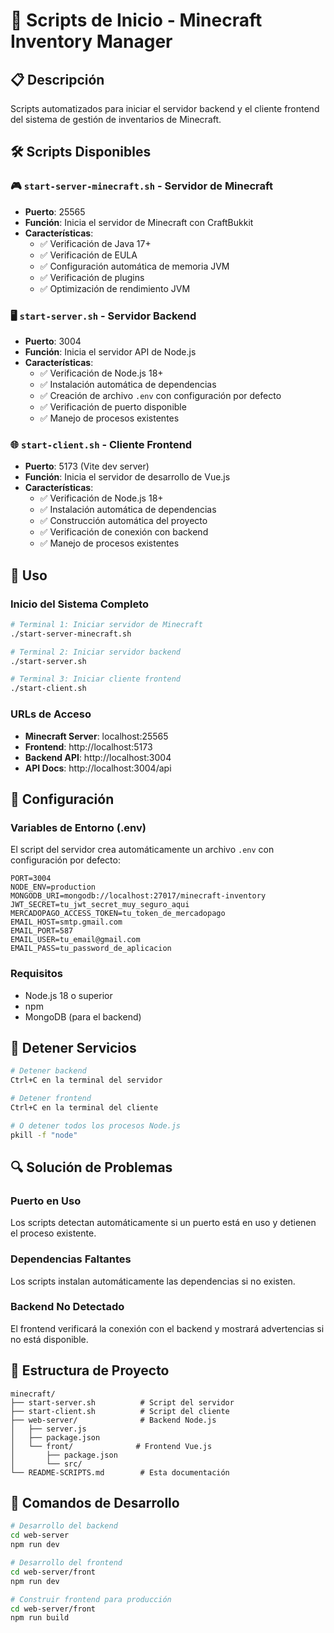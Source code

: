 # 🚀 Scripts de Inicio - Minecraft Inventory Manager

## 📋 Descripción
Scripts automatizados para iniciar el servidor backend y el cliente frontend del sistema de gestión de inventarios de Minecraft.

## 🛠️ Scripts Disponibles

### 🎮 `start-server-minecraft.sh` - Servidor de Minecraft
- **Puerto**: 25565
- **Función**: Inicia el servidor de Minecraft con CraftBukkit
- **Características**:
  - ✅ Verificación de Java 17+
  - ✅ Verificación de EULA
  - ✅ Configuración automática de memoria JVM
  - ✅ Verificación de plugins
  - ✅ Optimización de rendimiento JVM

### 🖥️ `start-server.sh` - Servidor Backend
- **Puerto**: 3004
- **Función**: Inicia el servidor API de Node.js
- **Características**:
  - ✅ Verificación de Node.js 18+
  - ✅ Instalación automática de dependencias
  - ✅ Creación de archivo `.env` con configuración por defecto
  - ✅ Verificación de puerto disponible
  - ✅ Manejo de procesos existentes

### 🌐 `start-client.sh` - Cliente Frontend
- **Puerto**: 5173 (Vite dev server)
- **Función**: Inicia el servidor de desarrollo de Vue.js
- **Características**:
  - ✅ Verificación de Node.js 18+
  - ✅ Instalación automática de dependencias
  - ✅ Construcción automática del proyecto
  - ✅ Verificación de conexión con backend
  - ✅ Manejo de procesos existentes

## 🚀 Uso

### Inicio del Sistema Completo

```bash
# Terminal 1: Iniciar servidor de Minecraft
./start-server-minecraft.sh

# Terminal 2: Iniciar servidor backend
./start-server.sh

# Terminal 3: Iniciar cliente frontend
./start-client.sh
```

### URLs de Acceso
- **Minecraft Server**: localhost:25565
- **Frontend**: http://localhost:5173
- **Backend API**: http://localhost:3004
- **API Docs**: http://localhost:3004/api

## 🔧 Configuración

### Variables de Entorno (.env)
El script del servidor crea automáticamente un archivo `.env` con configuración por defecto:

```env
PORT=3004
NODE_ENV=production
MONGODB_URI=mongodb://localhost:27017/minecraft-inventory
JWT_SECRET=tu_jwt_secret_muy_seguro_aqui
MERCADOPAGO_ACCESS_TOKEN=tu_token_de_mercadopago
EMAIL_HOST=smtp.gmail.com
EMAIL_PORT=587
EMAIL_USER=tu_email@gmail.com
EMAIL_PASS=tu_password_de_aplicacion
```

### Requisitos
- Node.js 18 o superior
- npm
- MongoDB (para el backend)

## 🛑 Detener Servicios

```bash
# Detener backend
Ctrl+C en la terminal del servidor

# Detener frontend
Ctrl+C en la terminal del cliente

# O detener todos los procesos Node.js
pkill -f "node"
```

## 🔍 Solución de Problemas

### Puerto en Uso
Los scripts detectan automáticamente si un puerto está en uso y detienen el proceso existente.

### Dependencias Faltantes
Los scripts instalan automáticamente las dependencias si no existen.

### Backend No Detectado
El frontend verificará la conexión con el backend y mostrará advertencias si no está disponible.

## 📁 Estructura de Proyecto

```
minecraft/
├── start-server.sh          # Script del servidor
├── start-client.sh          # Script del cliente
├── web-server/              # Backend Node.js
│   ├── server.js
│   ├── package.json
│   └── front/              # Frontend Vue.js
│       ├── package.json
│       └── src/
└── README-SCRIPTS.md        # Esta documentación
```

## 🎯 Comandos de Desarrollo

```bash
# Desarrollo del backend
cd web-server
npm run dev

# Desarrollo del frontend
cd web-server/front
npm run dev

# Construir frontend para producción
cd web-server/front
npm run build
```
